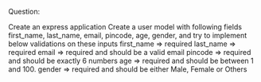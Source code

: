 Question:

Create an express application
Create a user model with following fields
first_name,
last_name,
email,
pincode,
age,
gender,
and try to implement below validations on these inputs
first_name => required
last_name => required
email => required and should be a valid email
pincode => required and should be exactly 6 numbers
age => required and should be between 1 and 100.
gender => required and should be either Male, Female or Others